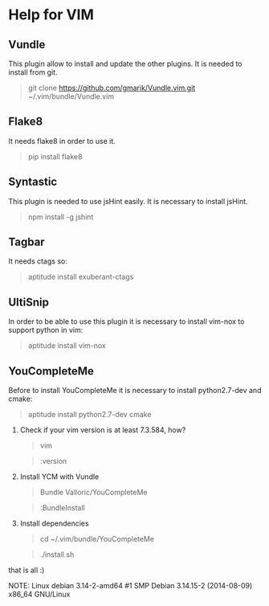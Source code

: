 Help for VIM
============

Vundle
------
This plugin allow to install and update the other plugins. It is needed to
install from git.
> git clone https://github.com/gmarik/Vundle.vim.git ~/.vim/bundle/Vundle.vim

Flake8
------
It needs flake8 in order to use it.
> pip install flake8

Syntastic
---------
This plugin is needed to use jsHint easily. It is necessary to install jsHint.
> npm install -g jshint

Tagbar
------
It needs ctags so:
> aptitude install exuberant-ctags

UltiSnip
--------
In order to be able to use this plugin it is necessary to install vim-nox to
support python in vim:
> aptitude install vim-nox

YouCompleteMe
-------------
Before to install YouCompleteMe it is necessary to install python2.7-dev and cmake:
> aptitude install python2.7-dev cmake

1.  Check if your vim version is at least 7.3.584, how?
    > vim

    > :version

2.  Install YCM with Vundle
    > Bundle Valloric/YouCompleteMe

    > :BundleInstall

3.  Install dependencies
    > cd ~/.vim/bundle/YouCompleteMe
    
    > ./install.sh

that is all :)

NOTE: Linux debian 3.14-2-amd64 #1 SMP Debian 3.14.15-2 (2014-08-09) x86_64 GNU/Linux
